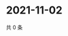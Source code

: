 # 2021-11-02

共 0 条

<!-- BEGIN WEIBO -->
<!-- 最后更新时间 Tue Nov 02 2021 18:15:21 GMT+0800 (China Standard Time) -->

<!-- END WEIBO -->
